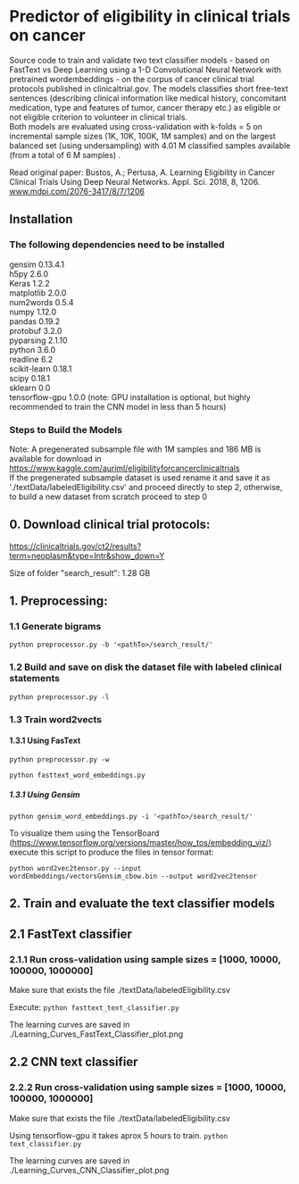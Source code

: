 # Predictor of eligibility in clinical trials on cancer
Source code to train and validate two text classifier models - based on FastText vs Deep Learning using a 1-D Convolutional Neural Network with pretrained wordembeddings - on the corpus of cancer clinical trial protocols published in clinicaltrial.gov. The models classifies short free-text sentences (describing clinical information like medical history, concomitant medication, type and features of tumor, cancer therapy etc.)  as eligible or not eligible criterion to volunteer in clinical trials.  
Both models are evaluated using cross-validation with k-folds = 5 on incremental sample sizes (1K, 10K, 100K, 1M samples) and on the largest balanced set (using undersampling) with 4.01 M classified samples available (from a total of 6 M samples) . 

Read original paper: Bustos, A.; Pertusa, A.	Learning Eligibility in Cancer Clinical Trials Using Deep Neural Networks. Appl. Sci. 2018, 8, 1206. www.mdpi.com/2076-3417/8/7/1206
## Installation
### The following dependencies need to be installed
gensim                    0.13.4.1            
h5py                      2.6.0                     
Keras                     1.2.2                     
matplotlib                2.0.0                     
num2words                 0.5.4                     
numpy                     1.12.0                    
pandas                    0.19.2                    
protobuf                  3.2.0                     
pyparsing                 2.1.10                    
python                    3.6.0                         
readline                  6.2                           
scikit-learn              0.18.1                    
scipy                     0.18.1          
sklearn                   0.0                       
tensorflow-gpu            1.0.0    (note: GPU installation is optional, but highly recommended to train the CNN model in less than 5 hours)                
                    
### Steps to Build the Models
Note: A pregenerated subsample file with 1M samples and 186 MB is available for download in https://www.kaggle.com/auriml/eligibilityforcancerclinicaltrials  
If the pregenerated subsample dataset is used rename it and save it as './textData/labeledEligibility.csv' and proceed directly to step 2, otherwise, to build a new dataset from scratch proceed to step 0
## 0. Download clinical trial protocols:
https://clinicaltrials.gov/ct2/results?term=neoplasm&type=Intr&show_down=Y

Size of folder "search_result": 1.28 GB
## 1. Preprocessing: 
### 1.1 Generate bigrams
```python preprocessor.py -b '<pathTo>/search_result/'```
### 1.2 Build and save on disk the dataset file with labeled clinical statements
```python preprocessor.py -l ```
### 1.3 Train word2vects
#### 1.3.1 Using FasText
```python preprocessor.py -w ```

```python fasttext_word_embeddings.py```
##### 1.3.1 Using Gensim
```python gensim_word_embeddings.py -i '<pathTo>/search_result/'```

To visualize them using the TensorBoard (https://www.tensorflow.org/versions/master/how_tos/embedding_viz/) execute this script to produce the files in tensor format: 

```python word2vec2tensor.py --input wordEmbeddings/vectorsGensim_cbow.bin --output word2vec2tensor ```
## 2. Train and evaluate the text classifier models
## 2.1 FastText classifier
### 2.1.1 Run cross-validation using sample sizes = [1000, 10000, 100000, 1000000]
Make sure that exists the file ./textData/labeledEligibility.csv

Execute:
```python fasttext_text_classifier.py ```

The learning curves are saved in ./Learning_Curves_FastText_Classifier_plot.png
## 2.2 CNN text classifier
### 2.2.2 Run cross-validation using sample sizes = [1000, 10000, 100000, 1000000]
Make sure that exists the file ./textData/labeledEligibility.csv

Using tensorflow-gpu it takes aprox 5 hours to train.
```python text_classifier.py ```

The learning curves are saved in ./Learning_Curves_CNN_Classifier_plot.png
